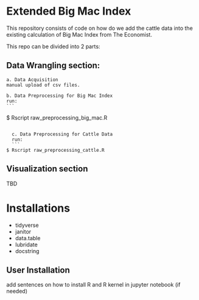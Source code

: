 # Extended Big Mac Index

This repository consists of code on how do we add the cattle data into the existing calculation of Big Mac Index from The Economist.

This repo can be divided into 2 parts:
## Data Wrangling section:

	a. Data Acquisition
	manual upload of csv files.
	
	b. Data Preprocessing for Big Mac Index
	run: 
	```
  $ Rscript raw_preprocessing_big_mac.R
  ```
  
	c. Data Preprocessing for Cattle Data
	run:
	```
  $ Rscript raw_preprocessing_cattle.R
  ```

## Visualization section
  TBD
  
# Installations

- tidyverse
- janitor
- data.table
- lubridate
- docstring

## User Installation

add sentences on how to install R and R kernel in jupyter notebook (if needed)

 
